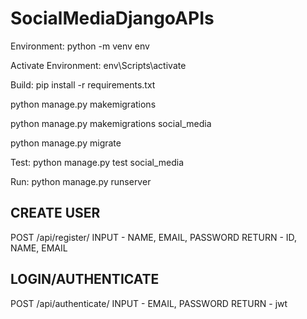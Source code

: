 # SocialMediaDjangoAPIs


Environment:
python -m venv env

Activate Environment:
env\Scripts\activate

Build:
pip install -r requirements.txt

python manage.py makemigrations

python manage.py makemigrations social_media

python manage.py migrate

Test:
python manage.py test social_media

Run:
python manage.py runserver

## CREATE USER
POST /api/register/ 
  INPUT - NAME, EMAIL, PASSWORD
  RETURN - ID, NAME, EMAIL
## LOGIN/AUTHENTICATE
POST /api/authenticate/
  INPUT - EMAIL, PASSWORD
  RETURN - jwt 

